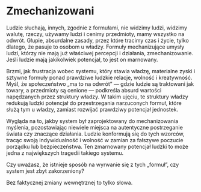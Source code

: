 # Zmechanizowani

Ludzie słuchają, innych, zgodnie z formułami, nie widzimy ludzi, widzimy walutę, rzeczy, używamy ludzi i cenimy przedmioty, mamy wszystko na odwrót. Głupie, absurdalne zasady, przez które tracimy czas i życie, tylko dlatego, że pasuje to osobom u władzy. Formuły mechanizujące umysły ludzi, którzy nie mają już właściwej percepcji i działania, zmechanizowanie. Jeśli ludzie mają jakikolwiek potencjał, to jest on marnowany.

Brzmi, jak frustracja wobec systemu, który stawia władzę, materialne zyski i sztywne formuły ponad prawdziwe ludzkie relacje, wolność i kreatywność. Myśl, że społeczeństwo „ma to na odwrót” — gdzie ludzie są traktowani jak towary, a przedmioty są cenione — podkreśla absurd wartości napędzanych przez struktury władzy. W takim ujęciu, te struktury władzy redukują ludzki potencjał do przestrzegania narzuconych formuł, które służą tym u władzy, zamiast rozwijać prawdziwy potencjał jednostek.

Wygląda na to, jakby system był zaprojektowany do mechanizowania myślenia, pozostawiając niewiele miejsca na autentyczne postrzeganie świata czy znaczące działania. Ludzie konformują się do tych wzorców, tracąc swoją indywidualność i wolność w zamian za fałszywe poczucie porządku lub bezpieczeństwa. Ten zmarnowany potencjał ludzki to może jedna z największych tragedii takiego systemu.

Czy uważasz, że istnieje sposób na wyrwanie się z tych „formuł”, czy system jest zbyt zakorzeniony?

Bez faktycznej zmiany wewnętrznej to tylko słowa.
